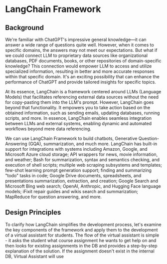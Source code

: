 # LangChain Framework

## Background
We're familiar with ChatGPT's impressive general knowledge—it can answer a wide range of questions quite well. However, when it comes to specific domains, the answers may not meet our expectations. But what if we could connect LLM to proprietary data sources like organizational databases, PDF documents, books, or other repositories of domain-specific knowledge? This connection would empower LLM to access and utilize specialized information, resulting in better and more accurate responses within that specific domain. It's an exciting possibility that can enhance the performance of ChatGPT and provide tailored insights for specific topics.

At its essence, LangChain is a framework centered around LLMs (Language Models) that facilitates referencing external data sources without the need for copy-pasting them into the LLM's prompt. However, LangChain goes beyond that functionality. It empowers you to take action based on the obtained information, such as sending emails, updating databases, running scripts, and more. In essence, LangChain enables seamless integration between LLMs and external systems, enabling dynamic and automated workflows beyond mere data referencing.

We can use LangChain Framework to build chatbots, Generative Question-Answering (GQA), summarization, and much more. LangChain has built-in support for integrations with systems including Amazon, Google, and Microsoft Azure cloud storage; API wrappers for news, movie information, and weather; Bash for summarization, syntax and semantics checking, and execution of shell scripts; multiple web scraping subsystems and templates; few-shot learning prompt generation support; finding and summarizing "todo" tasks in code; Google Drive documents, spreadsheets, and presentations summarization, extraction, and creation; Google Search and Microsoft Bing web search; OpenAI, Anthropic, and Hugging Face language models; iFixit repair guides and wikis search and summarization; MapReduce for question answering, and more.

## Design Principles 
To clarify how LangChain simplifies the development process, let's examine the key components of the framework and apply them to the development of a virtual assistant for students. The flow of the virtual assistant is simple - it asks the student what course assignment he wants to get help on and then looks for existing assignments in the DB and provides a step-by-step explanation of the solution. If the assignment doesn't exist in the internal DB, Virtual Assistant will use 









